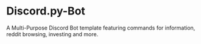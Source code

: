 # Discord.py-Bot
A Multi-Purpose  Discord Bot template featuring commands for information, reddit browsing, investing and more.
